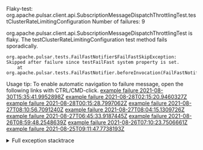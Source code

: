         
Flaky-test: org.apache.pulsar.client.api.SubscriptionMessageDispatchThrottlingTest.testClusterRateLimitingConfiguration
Number of failures: 9

org.apache.pulsar.client.api.SubscriptionMessageDispatchThrottlingTest is flaky. The testClusterRateLimitingConfiguration test method fails sporadically.

```
org.apache.pulsar.tests.FailFastNotifier$FailFastSkipException: Skipped after failure since testFailFast system property is set.
	at org.apache.pulsar.tests.FailFastNotifier.beforeInvocation(FailFastNotifier.java:88)

```

Usage tip: To enable automatic navigation to failure message, open the following links with CTRL/CMD-click.
[example failure 2021-08-30T15:35:41.9952898Z](https://github.com/apache/pulsar/runs/3463119398?check_suite_focus=true#step:9:3587)
[example failure 2021-08-28T02:15:20.9460327Z](https://github.com/apache/pulsar/runs/3448473880?check_suite_focus=true#step:9:2584)
[example failure 2021-08-28T00:15:28.7997062Z](https://github.com/apache/pulsar/runs/3447917315?check_suite_focus=true#step:9:1952)
[example failure 2021-08-27T08:10:56.7091240Z](https://github.com/apache/pulsar/runs/3440980370?check_suite_focus=true#step:9:2651)
[example failure 2021-08-27T08:04:15.1309726Z](https://github.com/apache/pulsar/runs/3440855241?check_suite_focus=true#step:9:2576)
[example failure 2021-08-27T06:45:33.9187445Z](https://github.com/apache/pulsar/runs/3440411158?check_suite_focus=true#step:9:2577)
[example failure 2021-08-26T08:59:48.2548639Z](https://github.com/apache/pulsar/runs/3430539961?check_suite_focus=true#step:9:3286)
[example failure 2021-08-26T07:10:23.7506661Z](https://github.com/apache/pulsar/runs/3429892136?check_suite_focus=true#step:9:2638)
[example failure 2021-08-25T09:11:47.7738193Z](https://github.com/apache/pulsar/runs/3420085427?check_suite_focus=true#step:10:2544)


<details>
<summary>Full exception stacktrace</summary>
<code><pre>
org.apache.pulsar.tests.FailFastNotifier$FailFastSkipException: Skipped after failure since testFailFast system property is set.
	at org.apache.pulsar.tests.FailFastNotifier.beforeInvocation(FailFastNotifier.java:88)

</pre></code>
</details>

